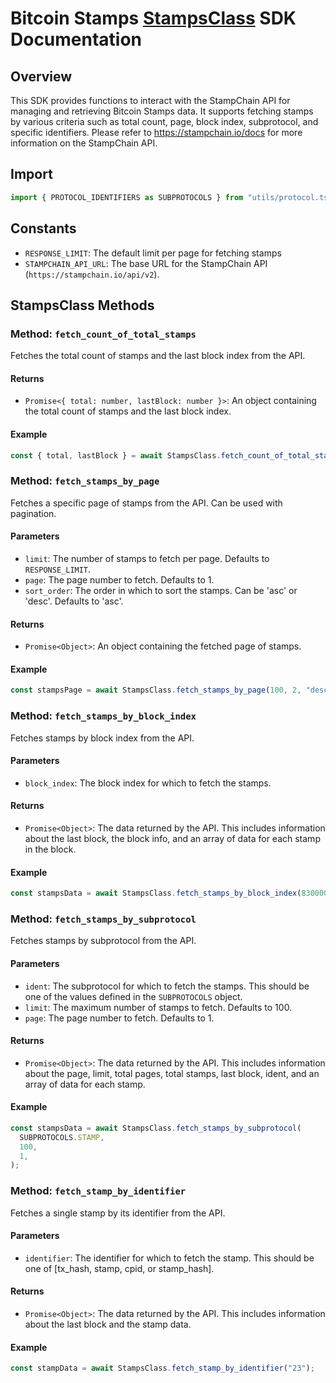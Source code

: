 # Bitcoin Stamps [StampsClass](./core/apis/stampsClass.ts) SDK Documentation

## Overview

This SDK provides functions to interact with the StampChain API for managing and
retrieving Bitcoin Stamps data. It supports fetching stamps by various criteria
such as total count, page, block index, subprotocol, and specific identifiers.
Please refer to https://stampchain.io/docs for more information on the
StampChain API.

## Import

```javascript
import { PROTOCOL_IDENTIFIERS as SUBPROTOCOLS } from "utils/protocol.ts";
```

## Constants

- `RESPONSE_LIMIT`: The default limit per page for fetching stamps
- `STAMPCHAIN_API_URL`: The base URL for the StampChain API
  (`https://stampchain.io/api/v2`).

## StampsClass Methods

### Method: `fetch_count_of_total_stamps`

Fetches the total count of stamps and the last block index from the API.

#### Returns

- `Promise<{ total: number, lastBlock: number }>`: An object containing the
  total count of stamps and the last block index.

#### Example

```javascript
const { total, lastBlock } = await StampsClass.fetch_count_of_total_stamps();
```

### Method: `fetch_stamps_by_page`

Fetches a specific page of stamps from the API. Can be used with pagination.

#### Parameters

- `limit`: The number of stamps to fetch per page. Defaults to `RESPONSE_LIMIT`.
- `page`: The page number to fetch. Defaults to 1.
- `sort_order`: The order in which to sort the stamps. Can be 'asc' or 'desc'.
  Defaults to 'asc'.

#### Returns

- `Promise<Object>`: An object containing the fetched page of stamps.

#### Example

```javascript
const stampsPage = await StampsClass.fetch_stamps_by_page(100, 2, "desc");
```

### Method: `fetch_stamps_by_block_index`

Fetches stamps by block index from the API.

#### Parameters

- `block_index`: The block index for which to fetch the stamps.

#### Returns

- `Promise<Object>`: The data returned by the API. This includes information
  about the last block, the block info, and an array of data for each stamp in
  the block.

#### Example

```javascript
const stampsData = await StampsClass.fetch_stamps_by_block_index(830000);
```

### Method: `fetch_stamps_by_subprotocol`

Fetches stamps by subprotocol from the API.

#### Parameters

- `ident`: The subprotocol for which to fetch the stamps. This should be one of
  the values defined in the `SUBPROTOCOLS` object.
- `limit`: The maximum number of stamps to fetch. Defaults to 100.
- `page`: The page number to fetch. Defaults to 1.

#### Returns

- `Promise<Object>`: The data returned by the API. This includes information
  about the page, limit, total pages, total stamps, last block, ident, and an
  array of data for each stamp.

#### Example

```javascript
const stampsData = await StampsClass.fetch_stamps_by_subprotocol(
  SUBPROTOCOLS.STAMP,
  100,
  1,
);
```

### Method: `fetch_stamp_by_identifier`

Fetches a single stamp by its identifier from the API.

#### Parameters

- `identifier`: The identifier for which to fetch the stamp. This should be one
  of [tx_hash, stamp, cpid, or stamp_hash].

#### Returns

- `Promise<Object>`: The data returned by the API. This includes information
  about the last block and the stamp data.

#### Example

```javascript
const stampData = await StampsClass.fetch_stamp_by_identifier("23");
```
